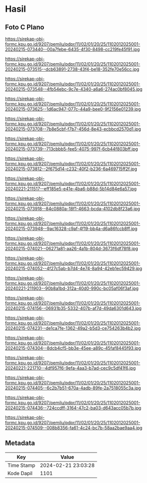 # Hasil

## Foto C Plano

https://sirekap-obj-formc.kpu.go.id/9207/pemilu/pdpr/11/02/01/20/25/1102012025001-20240215-073440--00a7febe-6435-4f30-8498-cc219fe45f91.jpg

https://sirekap-obj-formc.kpu.go.id/9207/pemilu/pdpr/11/02/01/20/25/1102012025001-20240215-073515--dcb63891-2738-43f4-be18-352fe70e56cc.jpg

https://sirekap-obj-formc.kpu.go.id/9207/pemilu/pdpr/11/02/01/20/25/1102012025001-20240215-073548--4fb54ebc-9c7e-4340-a6a6-274ac0bf8045.jpg

https://sirekap-obj-formc.kpu.go.id/9207/pemilu/pdpr/11/02/01/20/25/1102012025001-20240215-073625--1d6ac947-077c-44a9-bee0-9f2156e01239.jpg

https://sirekap-obj-formc.kpu.go.id/9207/pemilu/pdpr/11/02/01/20/25/1102012025001-20240215-073708--7b8e5cbf-f7b7-456d-8e43-ecbbcd2570d1.jpg

https://sirekap-obj-formc.kpu.go.id/9207/pemilu/pdpr/11/02/01/20/25/1102012025001-20240215-073739--713cbbb5-fee5-4075-997f-6cb44f803bff.jpg

https://sirekap-obj-formc.kpu.go.id/9207/pemilu/pdpr/11/02/01/20/25/1102012025001-20240215-073812--2f675d14-c232-40f2-b236-6a469715ff2f.jpg

https://sirekap-obj-formc.kpu.go.id/9207/pemilu/pdpr/11/02/01/20/25/1102012025001-20240221-211517--eff185e5-e41e-4ba6-b88d-5b14d84e6a57.jpg

https://sirekap-obj-formc.kpu.go.id/9207/pemilu/pdpr/11/02/01/20/25/1102012025001-20240215-073918--84c0880a-18f1-4663-bcda-4102db8f23a6.jpg

https://sirekap-obj-formc.kpu.go.id/9207/pemilu/pdpr/11/02/01/20/25/1102012025001-20240215-073948--9ac16328-c9af-4f19-bb4a-d6a86fccb8ff.jpg

https://sirekap-obj-formc.kpu.go.id/9207/pemilu/pdpr/11/02/01/20/25/1102012025001-20240215-074021--06271a81-aa26-4a1b-804d-3673f6df78f8.jpg

https://sirekap-obj-formc.kpu.go.id/9207/pemilu/pdpr/11/02/01/20/25/1102012025001-20240215-074052--4f27c5ab-b7d4-4e74-8a94-42eb1ec59429.jpg

https://sirekap-obj-formc.kpu.go.id/9207/pemilu/pdpr/11/02/01/20/25/1102012025001-20240221-211903--90b8a1bd-312a-40d0-990c-bc05af06f3af.jpg

https://sirekap-obj-formc.kpu.go.id/9207/pemilu/pdpr/11/02/01/20/25/1102012025001-20240215-074156--06931b35-5332-407b-af7d-49da6301d643.jpg

https://sirekap-obj-formc.kpu.go.id/9207/pemilu/pdpr/11/02/01/20/25/1102012025001-20240215-074231--de1ca7fe-1362-49a2-b5d3-ce754263b4b2.jpg

https://sirekap-obj-formc.kpu.go.id/9207/pemilu/pdpr/11/02/01/20/25/1102012025001-20240215-074304--8dcb4cf5-bb3e-45ee-a89c-45faf8445f93.jpg

https://sirekap-obj-formc.kpu.go.id/9207/pemilu/pdpr/11/02/01/20/25/1102012025001-20240221-221710--4df957f6-9efa-4aa3-b7ad-cec9c5df41f6.jpg

https://sirekap-obj-formc.kpu.go.id/9207/pemilu/pdpr/11/02/01/20/25/1102012025001-20240215-074405--6c2b7b51-670a-4adb-89fe-2a7518055c3a.jpg

https://sirekap-obj-formc.kpu.go.id/9207/pemilu/pdpr/11/02/01/20/25/1102012025001-20240215-074436--724ccdff-3164-47c2-ba03-d643acc05b7b.jpg

https://sirekap-obj-formc.kpu.go.id/9207/pemilu/pdpr/11/02/01/20/25/1102012025001-20240215-074509--008b8356-fa61-4c24-bc7b-58aa2bae9aa4.jpg


## Metadata

| Key        | Value               |
| ---------- | ------------------- |
| Time Stamp | 2024-02-21 23:03:28 |
| Kode Dapil | 1101                |



